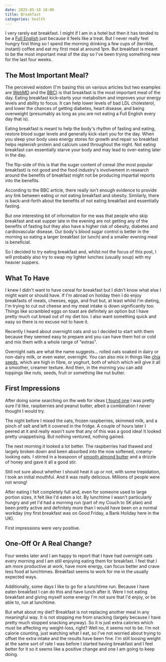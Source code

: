 ```yaml
---
date: 2025-05-18 18:00
title: Breakfast
categories: health
---
```


I very rarely eat breakfast. I might if I am in a hotel but then it has tended to be a [Full English](https://en.wikipedia.org/wiki/Full_breakfast) just because it feels like a treat. But I never really feel hungry first thing so I spend the morning drinking a few cups of (terrible, instant) coffee and eat my first meal at around 1pm. But breakfast is meant to be the most important meal of the day so I've been trying something new for the last four weeks.

## The Most Important Meal?

The perceived wisdom (I'm basing this on various articles but two examples are [WebMD](https://www.webmd.com/food-recipes/breakfast-lose-weight) and the [BBC](https://www.bbc.co.uk/future/article/20181126-is-breakfast-good-for-your-health)) is that breakfast is the most important meal of the day. Eating breakfast kick-starts your metabolism and improves your energy levels and ability to focus. It can help lower levels of bad LDL cholesterol, and lower the chances of getting diabetes, heart disease, and being overweight (presumably as long as you are not eating a Full English every day that is).

Eating breakfast is meant to help the body's rhythm of fasting and eating, restore blood sugar levels and generally kick-start you for the day. When you sleep your body uses energy stores for growth and repair so breakfast helps replenish protein and calcium used throughout the night. Not eating breakfast can essentially starve your body and may lead to over-eating later in the day.

The flip-side of this is that the sugar content of cereal (the most popular breakfast) is not good and the food industry's involvement in research around the benefits of breakfast might not be producing impartial reports into the benefits.

According to the BBC article, there really isn't enough evidence to provide any link between eating or not eating breakfast and obesity. Similarly, there is back-and-forth about the benefits of not eating breakfast and essentially fasting.

But one interesting bit of information for me was that people who skip breakfast and eat supper late in the evening are not getting any of the benefits of fasting but they also have a higher risk of obesity, diabetes and cardiovascular disease. Our body's blood sugar control is better in the morning so eating a larger breakfast (or lunch) and a smaller evening meal is beneficial.

So I decided to try eating breakfast and, whilst not the focus of this post, I will probably also try to swap my lighter lunches (usually soup) with my heavier suppers.

## What To Have

I knew I didn't want to have cereal for breakfast but I didn't know what else I might want or should have. If I'm abroad on holiday then I do enjoy breakfasts of meats, cheeses, eggs, and fruit but, at least whilst I'm dieting, I'm trying to cut out cheese and my meat intake is down significantly too. Things like scrambled eggs on toast are definitely an option but I have pretty much cut bread out of my diet too. I also want something quick and easy so there is no excuse not to have it.

Recently I heard about overnight oats and so I decided to start with them because they seemed easy to prepare and you can have them hot or cold and mix them with a whole range of "extras".

Overnight oats are what the name suggests... rolled oats soaked in dairy or non-dairy milk, or even water, overnight. You can also mix in things like [chia seeds](https://en.wikipedia.org/wiki/Chia_seed), which are high in fibre, or yoghurt, both of which which will give it all a smoother, creamer texture. And then, in the morning you can add toppings like nuts, seeds, fruit or something like nut butter.

## First Impressions 

After doing some searching on the web for ideas [I found one](https://www.bbcgoodfood.com/recipes/pbj-overnight-oats) I was pretty sure I'd like, raspberries and peanut butter, albeit a combination I never thought I would try.

The night before I mixed the oats, frozen raspberries, skimmed milk, and a pinch of salt and left it covered in the fridge. A couple of hours later I peered at it and really wasn't sure that any of this was a good idea! It looked pretty unappetising. But nothing ventured, nothing gained.

The next morning it looked a lot better. The raspberries had thawed and largely broken down and been absorbed into the now softened, creamy-looking oats. I stirred in a teaspoon of [smooth almond butter](https://www.pipandnut.com/products/smooth-almond-butter-jar) and a drizzle of honey and gave it all a good stir.

Still not sure about whether I should heat it up or not, with some trepidation, I took an initial mouthful. And it was really delicious. Millions of people were not wrong!

After eating I felt completely full and, even for someone used to large portion sizes, it felt like I'd eaten a lot. By lunchtime I wasn't particularly hungry and yet I'd had a morning run (part of my Couch to 5K plan) and been pretty active and definitely more than I would have been on a normal workday (my first breakfast was on Good Friday, a Bank Holiday here in the UK). 

First impressions were very positive.

## One-Off Or A Real Change?

Four weeks later and I am happy to report that I have had overnight oats every morning and I am still enjoying eating them for breakfast. I feel that I am more productive at work, have more energy, can focus better and crave less food at lunchtimes. Breakfast seems to work for me in the usually expected ways.

Additionally, some days I like to go for a lunchtime run. Because I have eaten breakfast I can do this and have lunch after it. Were I not eating breakfast and giving myself some energy I'm not sure that I'd enjoy, or be able to, run at lunchtime.

But what about my diet? Breakfast is not replacing another meal in any meaningful way. It is not stopping me from snacking (largely because I have pretty much stopped snacking anyway). So it is just extra calories which must be affecting my weight-loss, right? Well no, it seems not to be. I'm not calorie counting, just watching what I eat, so I've not worried about trying to offset the extra intake and the results have been fine. I'm still loosing weight at the same sort of rate I was before I started having breakfast and I feel better for it so it seems like a positive change and one I am going to keep doing.

